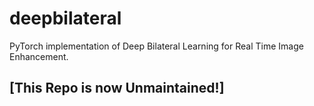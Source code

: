 # deepbilateral
PyTorch implementation of Deep Bilateral Learning for Real Time Image Enhancement.

## [This Repo is now Unmaintained!]
